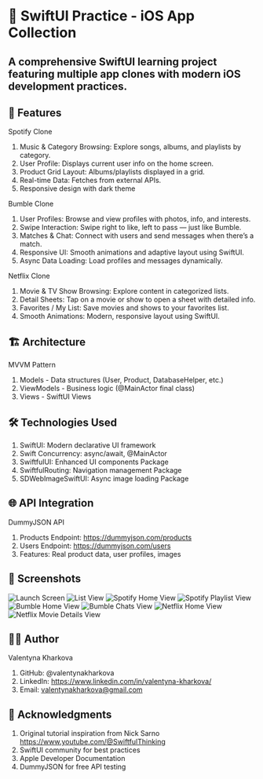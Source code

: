 # 📱 SwiftUI Practice - iOS App Collection

## A comprehensive SwiftUI learning project featuring multiple app clones with modern iOS development practices.

## 🌟 Features

Spotify Clone

1. Music & Category Browsing: Explore songs, albums, and playlists by category.
2. User Profile: Displays current user info on the home screen.
3. Product Grid Layout: Albums/playlists displayed in a grid.
4. Real-time Data: Fetches from external APIs.
5. Responsive design with dark theme

Bumble Clone 

1. User Profiles: Browse and view profiles with photos, info, and interests.
2. Swipe Interaction: Swipe right to like, left to pass — just like Bumble.
3. Matches & Chat: Connect with users and send messages when there’s a match.
4. Responsive UI: Smooth animations and adaptive layout using SwiftUI.
5. Async Data Loading: Load profiles and messages dynamically.

Netflix Clone

1. Movie & TV Show Browsing: Explore content in categorized lists.
2. Detail Sheets: Tap on a movie or show to open a sheet with detailed info.
3. Favorites / My List: Save movies and shows to your favorites list.
4. Smooth Animations: Modern, responsive layout using SwiftUI.

## 🏗️ Architecture

MVVM Pattern

1. Models - Data structures (User, Product, DatabaseHelper, etc.)
2. ViewModels - Business logic (@MainActor final class)  
3. Views - SwiftUI Views

## 🛠️ Technologies Used

1. SwiftUI: Modern declarative UI framework
2. Swift Concurrency: async/await, @MainActor
3. SwiftfulUI: Enhanced UI components Package
4. SwiftfulRouting: Navigation management Package
5. SDWebImageSwiftUI: Async image loading Package

##  🌐 API Integration

DummyJSON API

1. Products Endpoint: https://dummyjson.com/products
2. Users Endpoint: https://dummyjson.com/users
3. Features: Real product data, user profiles, images

## 📸 Screenshots

![Launch Screen](README-Assets/launch-screen.png)
![List View](README-Assets/list-view.png)
![Spotify Home View](README-Assets/spotify-home-view.png)
![Spotify Playlist View](README-Assets/spotify-playlist-view.png)
![Bumble Home View](README-Assets/bumble-home-view.png)
![Bumble Chats View](README-Assets/bumble-chats-view.png)
![Netflix Home View](README-Assets/netflix-home-view.png)
![Netflix Movie Details View](README-Assets/netflix-movie-details-view.png)


## 👨‍💻 Author
Valentyna Kharkova

1. GitHub: @valentynakharkova
2. LinkedIn: https://www.linkedin.com/in/valentyna-kharkova/
3. Email: valentynakharkova@gmail.com

## 🙏 Acknowledgments

1. Original tutorial inspiration from Nick Sarno https://www.youtube.com/@SwiftfulThinking
2. SwiftUI community for best practices
3. Apple Developer Documentation
4. DummyJSON for free API testing
